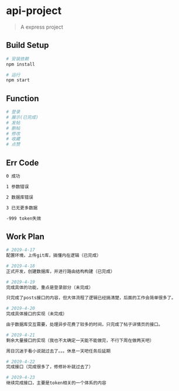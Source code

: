 # api-project

> A express project

## Build Setup

``` bash
# 安装依赖
npm install

# 运行
npm start
```

## Function

```bash
# 登录
# 展示(已完成)
# 发帖
# 删帖
# 修改
# 收藏
# 点赞
```

## Err Code
```bash
0 成功

1 参数错误

2 数据库错误

3 已无更多数据

-999 token失效
```

## Work Plan

``` bash
# 2019-4-17
配置环境，上传git库，搞懂内在逻辑（已完成）

# 2019-4-18
正式开发，创建数据库，并进行路由结构构建（已完成）

# 2019-4-19
完成具体的功能，重点是登录部分（未完成）

只完成了posts接口的内容，但大体流程了逻辑已经搞清楚，后面的工作会简单很多了。

# 2019-4-20
完成具体接口的实现（未完成）

由于数据库交互需要，处理异步花费了较多的时间，只完成了帖子详情页的接口。

# 2019-4-21
剩余大量接口的实现（我也不太确定一天能不能做完，不行下周在做两天吧）

周日沉迷于看小说就过去了。。。休息一天吧任务后延期

# 2019-4-22
完成接口（完成很多了，修修补补就过去了）

# 2019-4-23
继续完成接口，主要是token相关的一个体系的内容
```